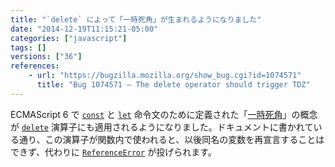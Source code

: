 ```yaml
---
title: "`delete` によって「一時死角」が生まれるようになりました"
date: "2014-12-19T11:15:21-05:00"
categories: ["javascript"]
tags: []
versions: ["36"]
references:
    - url: "https://bugzilla.mozilla.org/show_bug.cgi?id=1074571"
      title: "Bug 1074571 – The delete operator should trigger TDZ"
---
```

ECMAScript 6 で [`const`](https://developer.mozilla.org/docs/Web/JavaScript/Reference/const) と [`let`](https://developer.mozilla.org/docs/Web/JavaScript/Reference/Statements/let) 命令文のために定義された「[一時死角](https://developer.mozilla.org/docs/Web/JavaScript/Reference/Statements/let#Temporal_dead_zone_and_errors_with_let)」の概念が [`delete`](https://developer.mozilla.org/docs/Web/JavaScript/Reference/Operators/delete) 演算子にも適用されるようになりました。ドキュメントに書かれている通り、この演算子が関数内で使われると、以後同名の変数を再宣言することはできず、代わりに [`ReferenceError`](https://developer.mozilla.org/docs/Web/JavaScript/Reference/Global_Objects/ReferenceError) が投げられます。

